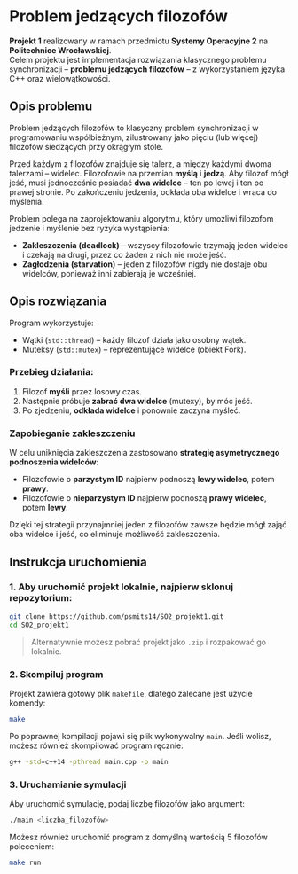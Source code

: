 # Problem jedzących filozofów
**Projekt 1** realizowany w ramach przedmiotu **Systemy Operacyjne 2** na **Politechnice Wrocławskiej**.  
Celem projektu jest implementacja rozwiązania klasycznego problemu synchronizacji – **problemu jedzących filozofów** – z wykorzystaniem języka C++ oraz wielowątkowości.

## Opis problemu

Problem jedzących filozofów to klasyczny problem synchronizacji w programowaniu współbieżnym, zilustrowany jako pięciu (lub więcej) filozofów siedzących przy okrągłym stole.  

Przed każdym z filozofów znajduje się talerz, a między każdymi dwoma talerzami – widelec. Filozofowie na przemian **myślą** i **jedzą**. Aby filozof mógł jeść, musi jednocześnie posiadać **dwa widelce** – ten po lewej i ten po prawej stronie. Po zakończeniu jedzenia, odkłada oba widelce i wraca do myślenia.

Problem polega na zaprojektowaniu algorytmu, który umożliwi filozofom jedzenie i myślenie bez ryzyka wystąpienia:

- **Zakleszczenia (deadlock)** – wszyscy filozofowie trzymają jeden widelec i czekają na drugi, przez co żaden z nich nie może jeść.
- **Zagłodzenia (starvation)** – jeden z filozofów nigdy nie dostaje obu widelców, ponieważ inni zabierają je wcześniej.


## Opis rozwiązania

Program wykorzystuje:

- Wątki (`std::thread`) – każdy filozof działa jako osobny wątek.
- Muteksy (`std::mutex`) – reprezentujące widelce (obiekt Fork).

### Przebieg działania:

1. Filozof **myśli** przez losowy czas.
2. Następnie próbuje **zabrać dwa widelce** (mutexy), by móc jeść.
3. Po zjedzeniu, **odkłada widelce** i ponownie zaczyna myśleć.

### Zapobieganie zakleszczeniu

W celu uniknięcia zakleszczenia zastosowano **strategię asymetrycznego podnoszenia widelców**:

- Filozofowie o **parzystym ID** najpierw podnoszą **lewy widelec**, potem **prawy**.
- Filozofowie o **nieparzystym ID** najpierw podnoszą **prawy widelec**, potem **lewy**.

Dzięki tej strategii przynajmniej jeden z filozofów zawsze będzie mógł zająć oba widelce i jeść, co eliminuje możliwość zakleszczenia.



## Instrukcja uruchomienia


### 1. Aby uruchomić projekt lokalnie, najpierw sklonuj repozytorium:

```bash
git clone https://github.com/psmits14/SO2_projekt1.git
cd SO2_projekt1
```

> Alternatywnie możesz pobrać projekt jako `.zip` i rozpakować go lokalnie.



### 2. Skompiluj program


Projekt zawiera gotowy plik `makefile`, dlatego zalecane jest użycie komendy:

```bash
make
```

Po poprawnej kompilacji pojawi się plik wykonywalny `main`. Jeśli wolisz, możesz również skompilować program ręcznie:

```bash
g++ -std=c++14 -pthread main.cpp -o main
```


### 3. Uruchamianie symulacji

Aby uruchomić symulację, podaj liczbę filozofów jako argument:

```bash
./main <liczba_filozofów>
```

Możesz również uruchomić program z domyślną wartością 5 filozofów poleceniem:

```bash
make run
```

